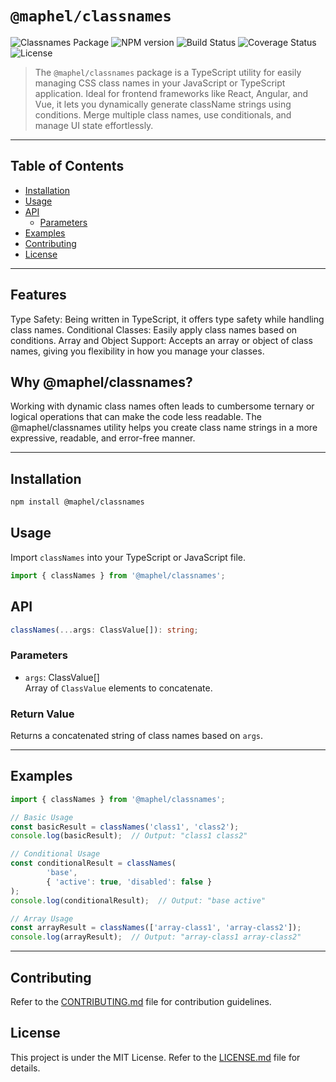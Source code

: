 # `@maphel/classnames`

![Classnames Package](https://img.shields.io/badge/@maphel-classnames-8A2BE2)
![NPM version](https://img.shields.io/npm/v/@maphel/classnames.svg)
![Build Status](https://img.shields.io/github/actions/workflow/status/maphel/classnames/build.yml)
![Coverage Status](https://img.shields.io/coverallsCoverage/github/maphel/classnames)
![License](https://img.shields.io/github/license/maphel/classnames)


> The `@maphel/classnames` package is a TypeScript utility for easily managing CSS class names in your JavaScript or TypeScript application. Ideal for frontend frameworks like React, Angular, and Vue, it lets you dynamically generate className strings using conditions. Merge multiple class names, use conditionals, and manage UI state effortlessly.

---

## Table of Contents
- [Installation](#Installation)
- [Usage](#Usage)
- [API](#API)
  - [Parameters](#Parameters)
- [Examples](#Examples)
- [Contributing](#Contributing)
- [License](#License)


---

## Features
Type Safety: Being written in TypeScript, it offers type safety while handling class names.
Conditional Classes: Easily apply class names based on conditions.
Array and Object Support: Accepts an array or object of class names, giving you flexibility in how you manage your classes.

## Why @maphel/classnames?
Working with dynamic class names often leads to cumbersome ternary or logical operations that can make the code less readable. The @maphel/classnames utility helps you create class name strings in a more expressive, readable, and error-free manner.

---

## Installation
```bash
npm install @maphel/classnames
```

## Usage
Import `classNames` into your TypeScript or JavaScript file.
```typescript
import { classNames } from '@maphel/classnames';
```

## API
```typescript
classNames(...args: ClassValue[]): string;
```

### Parameters
- `args`: ClassValue[]  
  Array of `ClassValue` elements to concatenate.

### Return Value
Returns a concatenated string of class names based on `args`.

---

## Examples
```typescript
import { classNames } from '@maphel/classnames';

// Basic Usage
const basicResult = classNames('class1', 'class2');
console.log(basicResult);  // Output: "class1 class2"

// Conditional Usage
const conditionalResult = classNames(
        'base',
        { 'active': true, 'disabled': false }
);
console.log(conditionalResult);  // Output: "base active"

// Array Usage
const arrayResult = classNames(['array-class1', 'array-class2']);
console.log(arrayResult);  // Output: "array-class1 array-class2"

```
---
## Contributing
Refer to the [CONTRIBUTING.md](./CONTRIBUTING.md) file for contribution guidelines.

## License
This project is under the MIT License. Refer to the [LICENSE.md](./LICENSE.md) file for details.
